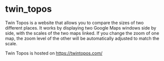 # twin_topos

Twin Topos is a website that allows you to compare the sizes of two different places. It works by displaying two Google Maps windows side by side, with the scales of the two maps linked. If you change the zoom of one map, the zoom level of the other will be automatically adjusted to match the scale. 

Twin Topos is hosted on https://twintopos.com/
